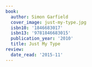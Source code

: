 ```yaml
---
book:
  author: Simon Garfield
  cover_image: just-my-type.jpg
  isbn10: '1846683017'
  isbn13: '9781846683015'
  publication_year: '2010'
  title: Just My Type
review:
  date_read: '2015-11'
---
```

